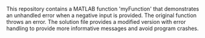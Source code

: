 This repository contains a MATLAB function 'myFunction' that demonstrates an unhandled error when a negative input is provided. The original function throws an error. The solution file provides a modified version with error handling to provide more informative messages and avoid program crashes.